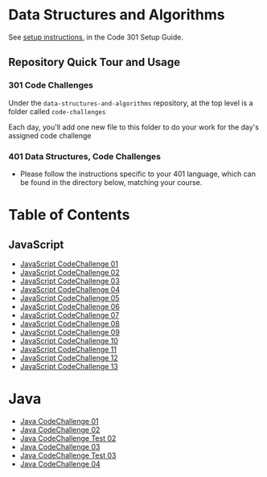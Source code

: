 # Data Structures and Algorithms

See [setup instructions](https://codefellows.github.io/setup-guide/code-301/3-code-challenges), in the Code 301 Setup Guide.

## Repository Quick Tour and Usage

### 301 Code Challenges

Under the `data-structures-and-algorithms` repository, at the top level is a folder called `code-challenges`

Each day, you'll add one new file to this folder to do your work for the day's assigned code challenge

### 401 Data Structures, Code Challenges

- Please follow the instructions specific to your 401 language, which can be found in the directory below, matching your course.


# Table of Contents

## JavaScript
- [JavaScript CodeChallenge 01](code-challenges)
- [JavaScript CodeChallenge 02](code-challenges)
- [JavaScript CodeChallenge 03](code-challenges)
- [JavaScript CodeChallenge 04](code-challenges)
- [JavaScript CodeChallenge 05](code-challenges)
- [JavaScript CodeChallenge 06](code-challenges)
- [JavaScript CodeChallenge 07](code-challenges)
- [JavaScript CodeChallenge 08](code-challenges)
- [JavaScript CodeChallenge 09](code-challenges)
- [JavaScript CodeChallenge 10](code-challenges)
- [JavaScript CodeChallenge 11](code-challenges)
- [JavaScript CodeChallenge 12](code-challenges)
- [JavaScript CodeChallenge 13](code-challenges)

# Java
- [Java CodeChallenge 01](challenges/mainJava)
- [Java CodeChallenge 02](challenges/mainJava)
- [Java CodeChallenge Test 02](challenges/testJava)
- [Java CodeChallenge 03](challenges/mainJava)
- [Java CodeChallenge Test 03](challenges/testJava)
- [Java CodeChallenge  04](Data-Structures/linkedList)











